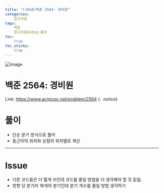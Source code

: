 ```yaml
---
title: "[JAVA]백준 2564: 경비원"
categories:
    알고리즘
tags:
    백준
    알고리즘&nbsp;풀이
toc:
    true
toc_sticky:
    true
---
```

![image](https://user-images.githubusercontent.com/77597885/233847329-1a4a538f-fb43-4410-8c29-3648a769dd2d.png)

# 백준 2564: 경비원
Link: <https://www.acmicpc.net/problem/2564>
{: .notice}


# 풀이
* 단순 분기 방식으로 풀이
* 동근이의 위치와 상점의 위치별로 계산

<script src="https://gist.github.com/cuzzzu1318/6c66f28dba183a668639d46e66bdbf1f.js"></script>
***

# Issue

* 다른 코드들은 더 짧게 쓰던데 코드를 줄일 방법을 더 생각해야 할 것 같음.
* 방향 당 분기라 16개의 분기인데 분기 개수를 줄일 방법 생각하기